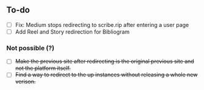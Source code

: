 ## To-do
- [ ] Fix: Medium stops redirecting to scribe.rip after entering a user page
- [ ] Add Reel and Story redirection for Bibliogram

### Not possible (?)
- [ ] ~~Make the previous site after redirecting is the original previous site and not the platform itself.~~
- [ ] ~~Find a way to redirect to the up instances without releasing a whole new verison.~~
